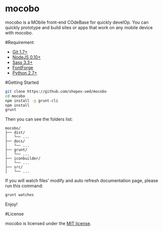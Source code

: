 # mocobo

mocobo is a MObile front-end COdeBase for quickly develOp. You can quickly prototype and build sites or apps that work on any mobile device with mocobo.

#Requirement

- [Git 1.7+](https://git-scm.com/)
- [NodeJS 0.10+](https://nodejs.org/)
- [Sass 3.3+](http://sass-lang.com/)
- [FontForge](http://fontforge.github.io/en-US/)
- [Python 2.7+](https://www.python.org/downloads/)

#Getting Started

```bash
git clone https://github.com/shopex-ued/mocobo
cd mocobo
npm install -g grunt-cli
npm install
grunt
```
Then you can see the folders list:

```
mocobo/
├── dist/
│   └── ...
├── docs/
│   └── ...
├── grunt/
│   └── ...
├── iconbuilder/
│   └── ...
├── src/
│   └── ...
```

If you will watch files' modify and auto refresh documentation page, please run this command:

```bash
grunt watches
```

Enjoy!

#License

mocobo is licensed under the [MIT license](LICENSE).
